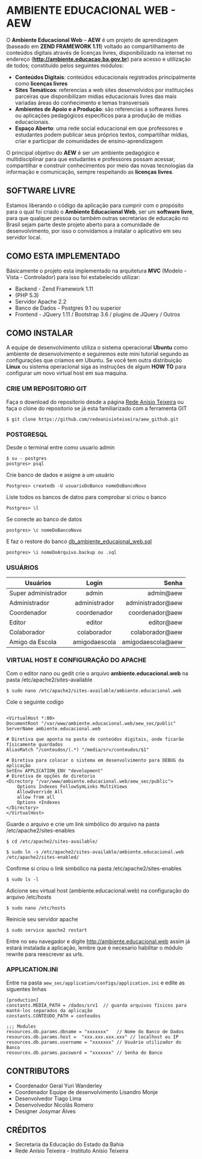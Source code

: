 # AMBIENTE EDUCACIONAL WEB - AEW

O __Ambiente Educacional Web__ – __AEW__ é um projeto de aprendizagem (baseado em __ZEND FRAMEWORK 1.11__) voltado ao compartilhamento de conteúdos digitais através de licenças livres, disponibilizado na internet no endereço (__http://ambiente.educacao.ba.gov.br__) para acesso e utilização de todos; constituído pelos seguintes módulos: 

* __Conteúdos Digitais__: conteúdos educacionais registrados principalmente como  __licenças livres__
* __Sites Temáticos__: referencias a web sites desenvolvidos por instituições parceiras que disponibilizam mídias educacionais livres das mais variadas áreas do conhecimento e temas transversais
* __Ambientes de Apoio e a Produção__: são referencias a softwares livres ou aplicações pedagógicos específicos para a produção de mídias educacionais.
* __Espaço Aberto__: uma rede social educacional em que professores e estudantes podem publicar seus próprios textos, compartilhar mídias, criar e participar de comunidades de ensino-aprendizagem

O principal objetivo do __AEW__ é ser um ambiente pedagógico e multidisciplinar para que estudantes e professores possam acessar, compartilhar e construir conhecimentos por meio das novas tecnologias da informação e comunicação, sempre respeitando as __licenças livres__.  

## SOFTWARE LIVRE

Estamos liberando o código da aplicação para cumprir com o propósito para o qual foi criado o __Ambiente Educacional Web__, ser um __software livre__, para que qualquer pessoa ou também outras secretarias de educação no Brasil sejam parte deste projeto aberto para a comunidade de desenvolvimento, por isso o convidamos a instalar o aplicativo em seu servidor local. 

## COMO ESTA IMPLEMENTADO 

Básicamente o projeto esta implementado na arquitetura __MVC__ (Modelo - Vista - Controlador) para isso foi estabelecido utilizar: 

* Backend -  Zend Framework 1.11 
* (PHP 5.3)
* Servidor Apache 2.2
* Banco de Dados - Postgres 9.1 ou superior
* Frontend - JQuery 1.11 / Bootstrap 3.6 / plugins de JQuery / Outros


## COMO INSTALAR

A equipe de desenvolvimento utiliza o sistema operacional __Ubuntu__ como ambiente de desenvolvimento e seguiremos este mini tutorial segundo as configurações que criamos em Ubuntu. Se você tem outra distribuição __Linux__ ou sistema operacional siga as instruções de algum __HOW TO__ para configurar um novo virtual host em sua maquina.

### CRIE UM REPOSITORIO GIT

Faça o download do repositorio desde a página [Rede Anísio Teixeira](http://redeanisioteixeira.github.io/aew_github/ "Página Oficial")
ou faça o clone do repositorio se já esta familiarizado com a ferramenta GIT

` $ git clone https://github.com/redeanisioteixeira/aew_github.git `

### POSTGRESQL

Desde o terminal entre como usuario admin
 
` $ su - postgres `<br>
` postgres> psql `

Crie banco de dados e asigne a um usuário

` Postgres> createdb -U usuarioDoBanco nomeDoBancoNovo `

Liste todos os bancos de datos para comprobar si criou o banco

` Postgres> \l `

Se conecte ao banco de datos

` postgres> \c nomeDoBancoNovo `

E faz o restore do banco [db_ambiente_educaional_web.sql](https://github.com/redeanisioteixeira/aew_github/blob/master/db_ambiente_educaional_web.sql "dump do banco")

` postgres> \i nomeDoArquivo.backup ou .sql ` 

### USUÁRIOS

| Usuários       | Login        | Senha  |
| ------------- |:-------------:| -----:|
| Super administrador | admin | admin@aew |
| Administrador      | administrador | administrador@aew |
| Coordenador | coordenador | coordenador@aew |
| Editor | editor | editor@aew |
| Colaborador | colaborador | colaborador@aew |
| Amigo da Escola| amigodaescola| amigodaescola@aew |


### VIRTUAL HOST E CONFIGURAÇÃO DO APACHE ###

Com o editor nano ou gedit crie o arquivo __ambiente.educacional.web__ na pasta /etc/apache2/sites-available 

` $ sudo nano /etc/apache2/sites-available/ambiente.educacional.web ` 

Cole o seguinte codigo

```

<VirtualHost *:80>
DocumentRoot "/var/www/ambiente.educacional.web/aew_sec/public"
ServerName ambiente.educacional.web

# Diretiva que aponta na pasta de conteúdos digitais, onde ficarão físicamente guardados
AliasMatch ^/conteudos/(.*) "/media/srv/conteudos/$1"

# Diretiva para colocar o sistema em desenvolvimento para DEBUG da aplicação
SetEnv APPLICATION_ENV "development"
# Diretiva de opções de diretorio
<Directory "/var/www/ambiente.educacional.web/aew_sec/public">
    Options Indexes FollowSymLinks MultiViews
    AllowOverride All
    allow from all
    Options +Indexes
</Directory>
</VirtualHost>

```

Guarde o arquivo e crie um link simbólico do arquivo na pasta /etc/apache2/sites-enables

` $ cd /etc/apache2/sites-available/ ` <br>

` $ sudo ln -s /etc/apache2/sites-available/ambiente.educacional.web /etc/apache2/sites-enabled/ `


Confirme si criou o link simbólico na pasta /etc/apache2/sites-enables

` $ sudo ls -l `


Adicione seu virtual host (ambiente.educacional.web) na configuração do arquivo /etc/hosts

` $ sudo nano /etc/hosts `

Reinicíe seu servidor apache

` $ sudo service apache2 restart `

Entre no seu navegador e digite http://ambiente.educacional.web assim já estará instalada a aplicação, lembre que é necesario habilitar o módulo rewrite para reescrever as urls.


### APPLICATION.INI

Entre na pasta ` aew_sec/application/configs/application.ini ` e edite as siguentes linhas  

```
[production]
constants.MEDIA_PATH = /dados/srv1  // guarda arquivos físicos para manté-los separados da aplicação
constants.CONTEUDO_PATH = conteudos  

;;; Modules
resources.db.params.dbname = "xxxxxxx"   // Nome do Banco de Dados 
resources.db.params.host =  "xxx.xxx.xxx.xxx" // localhost ou IP
resources.db.params.username = "xxxxxxx" // Usuário utilizador do Banco
resources.db.params.password = "xxxxxxx" // Senha do Banco

```

## CONTRIBUTORS

* Coordenador Geral Yuri Wanderley
* Coordenador Equipe de desenvolvimento Lisandro Monje
* Desenvolvedor Tiago Lima 
* Desenvolvedor Nicolás Romero
* Designer Josymar Álves


## CRÉDITOS

* Secretaria da Educação do Estado da Bahia
* Rede Anísio Teixeira - Instituto Anísio Teixeira
